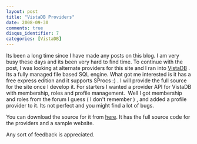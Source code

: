 ```yaml
---
layout: post
title: "VistaDB Providers"
date: 2008-09-30
comments: true
disqus_identifier: 7
categories: [VistaDB]
---
```

Its been a long time since I have made any posts on this blog. I am very
busy these days and its been very hard to find time. To continue with
the post, I was looking at alternate providers for this site and I ran
into [VistaDB](http://www.vistadb.net/) . Its a fully managed file based
SQL engine. What got me interested is it has a free express edition and
it supports SProcs :) . I will provide the full source for the site once
I develop it. For starters I wanted a provider API for VistaDB with
membership, roles and profile management.  Well I got membership and
roles from the forum I guess ( I don't remember ) , and added a profile
provider to it. Its not perfect and you might find a lot of bugs.

You can download the source for it from
[here](/GetFile.ashx?file=VistaDBProviders.zip). It has the full source
code for the providers and a sample website.

Any sort of feedback is appreciated.

